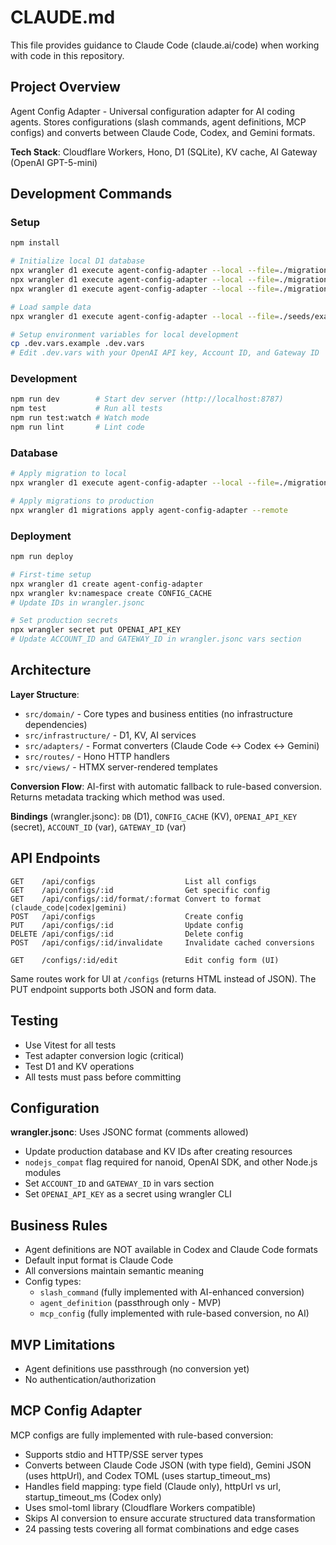 # CLAUDE.md

This file provides guidance to Claude Code (claude.ai/code) when working with code in this repository.

## Project Overview

Agent Config Adapter - Universal configuration adapter for AI coding agents. Stores configurations (slash commands, agent definitions, MCP configs) and converts between Claude Code, Codex, and Gemini formats.

**Tech Stack**: Cloudflare Workers, Hono, D1 (SQLite), KV cache, AI Gateway (OpenAI GPT-5-mini)

## Development Commands

### Setup
```bash
npm install

# Initialize local D1 database
npx wrangler d1 execute agent-config-adapter --local --file=./migrations/0001_create_configs_table.sql
npx wrangler d1 execute agent-config-adapter --local --file=./migrations/0002_add_updated_at.sql
npx wrangler d1 execute agent-config-adapter --local --file=./migrations/0003_replace_jules_with_gemini.sql

# Load sample data
npx wrangler d1 execute agent-config-adapter --local --file=./seeds/example-configs.sql

# Setup environment variables for local development
cp .dev.vars.example .dev.vars
# Edit .dev.vars with your OpenAI API key, Account ID, and Gateway ID
```

### Development
```bash
npm run dev        # Start dev server (http://localhost:8787)
npm test           # Run all tests
npm run test:watch # Watch mode
npm run lint       # Lint code
```

### Database
```bash
# Apply migration to local
npx wrangler d1 execute agent-config-adapter --local --file=./migrations/[file].sql

# Apply migrations to production
npx wrangler d1 migrations apply agent-config-adapter --remote
```

### Deployment
```bash
npm run deploy

# First-time setup
npx wrangler d1 create agent-config-adapter
npx wrangler kv:namespace create CONFIG_CACHE
# Update IDs in wrangler.jsonc

# Set production secrets
npx wrangler secret put OPENAI_API_KEY
# Update ACCOUNT_ID and GATEWAY_ID in wrangler.jsonc vars section
```

## Architecture

**Layer Structure**:
- `src/domain/` - Core types and business entities (no infrastructure dependencies)
- `src/infrastructure/` - D1, KV, AI services
- `src/adapters/` - Format converters (Claude Code ↔ Codex ↔ Gemini)
- `src/routes/` - Hono HTTP handlers
- `src/views/` - HTMX server-rendered templates

**Conversion Flow**: AI-first with automatic fallback to rule-based conversion. Returns metadata tracking which method was used.

**Bindings** (wrangler.jsonc): `DB` (D1), `CONFIG_CACHE` (KV), `OPENAI_API_KEY` (secret), `ACCOUNT_ID` (var), `GATEWAY_ID` (var)

## API Endpoints

```
GET    /api/configs                    List all configs
GET    /api/configs/:id                Get specific config
GET    /api/configs/:id/format/:format Convert to format (claude_code|codex|gemini)
POST   /api/configs                    Create config
PUT    /api/configs/:id                Update config
DELETE /api/configs/:id                Delete config
POST   /api/configs/:id/invalidate     Invalidate cached conversions

GET    /configs/:id/edit               Edit config form (UI)
```

Same routes work for UI at `/configs` (returns HTML instead of JSON). The PUT endpoint supports both JSON and form data.

## Testing

- Use Vitest for all tests
- Test adapter conversion logic (critical)
- Test D1 and KV operations
- All tests must pass before committing

## Configuration

**wrangler.jsonc**: Uses JSONC format (comments allowed)
- Update production database and KV IDs after creating resources
- `nodejs_compat` flag required for nanoid, OpenAI SDK, and other Node.js modules
- Set `ACCOUNT_ID` and `GATEWAY_ID` in vars section
- Set `OPENAI_API_KEY` as a secret using wrangler CLI

## Business Rules

- Agent definitions are NOT available in Codex and Claude Code formats
- Default input format is Claude Code
- All conversions maintain semantic meaning
- Config types:
  - `slash_command` (fully implemented with AI-enhanced conversion)
  - `agent_definition` (passthrough only - MVP)
  - `mcp_config` (fully implemented with rule-based conversion, no AI)

## MVP Limitations

- Agent definitions use passthrough (no conversion yet)
- No authentication/authorization

## MCP Config Adapter

MCP configs are fully implemented with rule-based conversion:
- Supports stdio and HTTP/SSE server types
- Converts between Claude Code JSON (with type field), Gemini JSON (uses httpUrl), and Codex TOML (uses startup_timeout_ms)
- Handles field mapping: type field (Claude only), httpUrl vs url, startup_timeout_ms (Codex only)
- Uses smol-toml library (Cloudflare Workers compatible)
- Skips AI conversion to ensure accurate structured data transformation
- 24 passing tests covering all format combinations and edge cases
